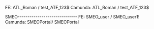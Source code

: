 FE: ATL_Roman / test_ATF_123$
Camunda: ATL_Roman / test_ATF_123$

SMEO------------------------------
FE: SMEO_user / SMEO_user1!
Camunda: SMEOPortal/ SMEOPortal